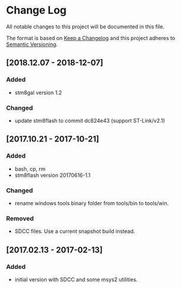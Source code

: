 # Change Log
All notable changes to this project will be documented in this file.

The format is based on [Keep a Changelog](http://keepachangelog.com/) 
and this project adheres to [Semantic Versioning](http://semver.org/).

## [2018.12.07 - 2018-12-07]
### Added
- stm8gal version 1.2

### Changed
- update stm8flash to commit dc824e43 (support ST-Link/v2.1)


## [2017.10.21 - 2017-10-21]
### Added
- bash, cp, rm
- stm8flash version 20170616-1.1

### Changed
- rename windows tools binary folder from tools/bin to tools/win.

### Removed
- SDCC files. Use a current snapshot build instead.


## [2017.02.13 - 2017-02-13]
### Added
- initial version with SDCC and some msys2 utilities.

